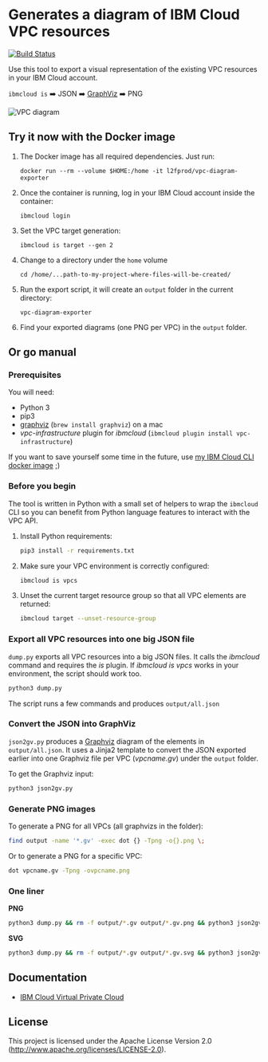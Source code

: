 # Generates a diagram of IBM Cloud VPC resources

[![Build Status](https://travis-ci.org/l2fprod/vpc-diagram-exporter.svg?branch=master)](https://travis-ci.org/l2fprod/vpc-diagram-exporter)

Use this tool to export a visual representation of the existing VPC resources in your IBM Cloud account.

`ibmcloud is` :arrow_right: JSON :arrow_right: [GraphViz](https://www.graphviz.org/) :arrow_right: PNG

![VPC diagram](example.png)

## Try it now with the Docker image

1. The Docker image has all required dependencies. Just run:
   ```
   docker run --rm --volume $HOME:/home -it l2fprod/vpc-diagram-exporter
   ```
1. Once the container is running, log in your IBM Cloud account inside the container:
   ```
   ibmcloud login
   ```
1. Set the VPC target generation:
   ```
   ibmcloud is target --gen 2
   ```
1. Change to a directory under the `home` volume
   ```
   cd /home/...path-to-my-project-where-files-will-be-created/
   ```
1. Run the export script, it will create an `output` folder in the current directory:
   ```
   vpc-diagram-exporter
   ```
1. Find your exported diagrams (one PNG per VPC) in the `output` folder.

## Or go manual

### Prerequisites

You will need:

* Python 3
* pip3
* [graphviz](https://www.graphviz.org/) (`brew install graphviz`) on a mac
* *vpc-infrastructure* plugin for *ibmcloud* (`ibmcloud plugin install vpc-infrastructure`)

If you want to save yourself some time in the future, use [my IBM Cloud CLI docker image](https://github.com/l2fprod/bxshell) ;)

### Before you begin

The tool is written in Python with a small set of helpers to wrap the `ibmcloud` CLI so you can benefit from Python language features to interact with the VPC API.

1. Install Python requirements:

   ```sh
   pip3 install -r requirements.txt
   ```

1. Make sure your VPC environment is correctly configured:

   ```sh
   ibmcloud is vpcs
   ```

1. Unset the current target resource group so that all VPC elements are returned:
   
   ```sh
   ibmcloud target --unset-resource-group
   ```

### Export all VPC resources into one big JSON file

`dump.py` exports all VPC resources into a big JSON files. It calls the *ibmcloud* command and requires the *is* plugin. If *ibmcloud is vpcs* works in your environment, the script should work too.

   ```sh
   python3 dump.py
   ```

The script runs a few commands and produces `output/all.json`

### Convert the JSON into GraphViz

`json2gv.py` produces a [Graphviz](https://www.graphviz.org/) diagram of the elements in `output/all.json`. It uses a Jinja2 template to convert the JSON exported earlier into one Graphviz file per VPC (*vpcname.gv*) under the `output` folder.

To get the Graphviz input:

   ```sh
   python3 json2gv.py
   ```

### Generate PNG images

To generate a PNG for all VPCs (all graphvizs in the folder):

   ```sh
   find output -name '*.gv' -exec dot {} -Tpng -o{}.png \;
   ```

Or to generate a PNG for a specific VPC:

   ```sh
   dot vpcname.gv -Tpng -ovpcname.png
   ```

### One liner

**PNG**

   ```sh
   python3 dump.py && rm -f output/*.gv output/*.gv.png && python3 json2gv.py && find output -name '*.gv' -exec dot {} -Tpng -o{}.png \;
   ```

**SVG**

   ```sh
   python3 dump.py && rm -f output/*.gv output/*.gv.svg && python3 json2gv.py && find output -name '*.gv' -exec dot {} -Tsvg -o{}.svg \;
   ```

## Documentation 

- [IBM Cloud Virtual Private Cloud](https://cloud.ibm.com/docs/vpc?topic=vpc-getting-started)

## License

This project is licensed under the Apache License Version 2.0 (http://www.apache.org/licenses/LICENSE-2.0).
